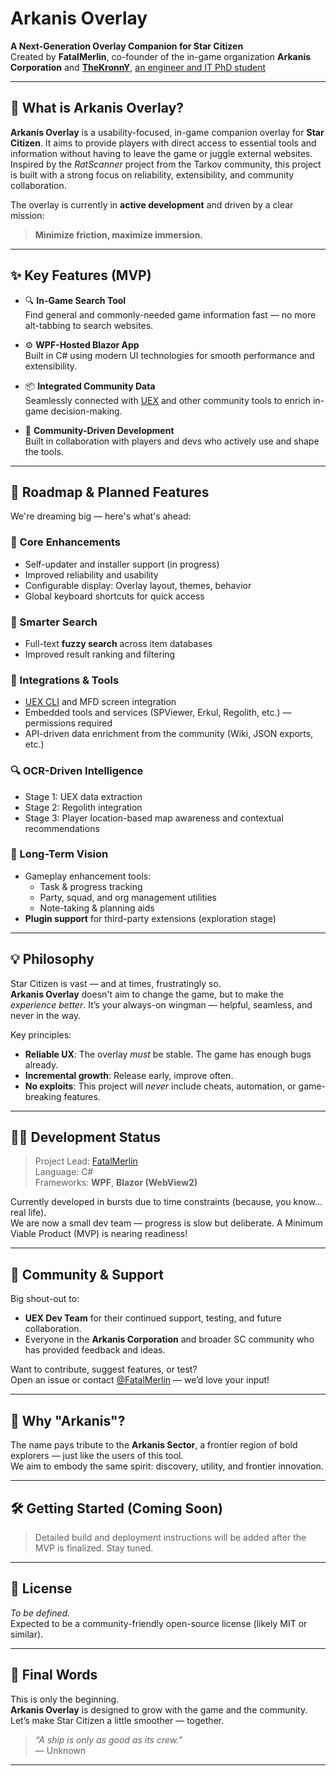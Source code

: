 # Arkanis Overlay

**A Next-Generation Overlay Companion for Star Citizen**  
Created by **FatalMerlin**, co-founder of the in-game organization **Arkanis Corporation**
and **[TheKronnY](https://discord.com/users/224580858432978944)**, [an engineer and IT PhD student](https://i.redd.it/dkrdm5jdb8ce1.jpeg)

---

## 🚀 What is Arkanis Overlay?

**Arkanis Overlay** is a usability-focused, in-game companion overlay for **Star Citizen**. It aims to provide players with direct access to essential tools and information without having to leave the game or juggle external websites. Inspired by the *RatScanner* project from the Tarkov community, this project is built with a strong focus on reliability, extensibility, and community collaboration.

The overlay is currently in **active development** and driven by a clear mission:  
> **Minimize friction, maximize immersion.**

---

## ✨ Key Features (MVP)

- 🔍 **In-Game Search Tool**  
  Find general and commonly-needed game information fast — no more alt-tabbing to search websites.
  
- ⚙️ **WPF-Hosted Blazor App**  
  Built in C# using modern UI technologies for smooth performance and extensibility.

- 📦 **Integrated Community Data**  
  Seamlessly connected with [UEX](https://uexcorp.space) and other community tools to enrich in-game decision-making.

- 🧪 **Community-Driven Development**  
  Built in collaboration with players and devs who actively use and shape the tools.

---

## 🔮 Roadmap & Planned Features

We're dreaming big — here's what's ahead:

### 🧩 Core Enhancements
- Self-updater and installer support (in progress)
- Improved reliability and usability
- Configurable display: Overlay layout, themes, behavior
- Global keyboard shortcuts for quick access

### 🔎 Smarter Search
- Full-text **fuzzy search** across item databases
- Improved result ranking and filtering

### 🔗 Integrations & Tools
- [UEX CLI](https://github.com/UEXCorp/UEX-CLI) and MFD screen integration
- Embedded tools and services (SPViewer, Erkul, Regolith, etc.) — permissions required
- API-driven data enrichment from the community (Wiki, JSON exports, etc.)

### 🔍 OCR-Driven Intelligence
- Stage 1: UEX data extraction
- Stage 2: Regolith integration
- Stage 3: Player location-based map awareness and contextual recommendations

### 🧭 Long-Term Vision
- Gameplay enhancement tools:
  - Task & progress tracking
  - Party, squad, and org management utilities
  - Note-taking & planning aids
- **Plugin support** for third-party extensions (exploration stage)

---

## 💡 Philosophy

Star Citizen is vast — and at times, frustratingly so.  
**Arkanis Overlay** doesn't aim to change the game, but to make the *experience better*. It’s your always-on wingman — helpful, seamless, and never in the way.

Key principles:
- **Reliable UX**: The overlay *must* be stable. The game has enough bugs already.
- **Incremental growth**: Release early, improve often.
- **No exploits**: This project will *never* include cheats, automation, or game-breaking features.

---

## 🧑‍💻 Development Status

> Project Lead: [FatalMerlin](https://github.com/FatalMerlin)  
> Language: C#  
> Frameworks: **WPF**, **Blazor (WebView2)**

Currently developed in bursts due to time constraints (because, you know… real life).  
We are now a small dev team — progress is slow but deliberate. A Minimum Viable Product (MVP) is nearing readiness!

---

## 🙌 Community & Support

Big shout-out to:
- **UEX Dev Team** for their continued support, testing, and future collaboration.
- Everyone in the **Arkanis Corporation** and broader SC community who has provided feedback and ideas.

Want to contribute, suggest features, or test?  
Open an issue or contact [@FatalMerlin](https://github.com/FatalMerlin) — we’d love your input!

---

## 🧭 Why "Arkanis"?

The name pays tribute to the **Arkanis Sector**, a frontier region of bold explorers — just like the users of this tool.  
We aim to embody the same spirit: discovery, utility, and frontier innovation.

---

## 🛠️ Getting Started (Coming Soon)

> Detailed build and deployment instructions will be added after the MVP is finalized. Stay tuned.

---

## 📜 License

*To be defined.*  
Expected to be a community-friendly open-source license (likely MIT or similar).

---

## 🌌 Final Words

This is only the beginning.  
**Arkanis Overlay** is designed to grow with the game and the community.  
Let’s make Star Citizen a little smoother — together.

> *“A ship is only as good as its crew.”*  
> — Unknown

---

